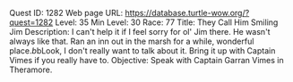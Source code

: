 Quest ID: 1282
Web page URL: https://database.turtle-wow.org/?quest=1282
Level: 35
Min Level: 30
Race: 77
Title: They Call Him Smiling Jim
Description: I can't help it if I feel sorry for ol' Jim there. He wasn't always like that. Ran an inn out in the marsh for a while, wonderful place.$b$bLook, I don't really want to talk about it. Bring it up with Captain Vimes if you really have to.
Objective: Speak with Captain Garran Vimes in Theramore.

